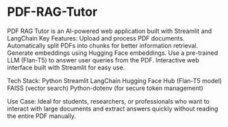 # PDF-RAG-Tutor
PDF RAG Tutor is an AI-powered web application built with Streamlit and LangChain
Key Features:
Upload and process PDF documents.
Automatically split PDFs into chunks for better information retrieval.
Generate embeddings using Hugging Face embeddings.
Use a pre-trained LLM (Flan-T5) to answer user queries from the PDF.
Interactive web interface built with Streamlit for easy use.

Tech Stack:
Python
Streamlit
LangChain
Hugging Face Hub (Flan-T5 model)
FAISS (vector search)
Python-dotenv (for secure token management)

Use Case:
Ideal for students, researchers, or professionals who want to interact with large documents and extract answers quickly without reading the entire PDF manually.
